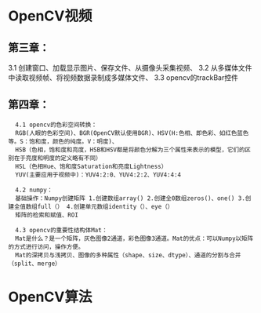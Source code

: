 # OpenCV视频

## 第三章：
   3.1 创建窗口、加载显示图片、保存文件、从摄像头采集视频、
   3.2 从多媒体文件中读取视频帧、将视频数据录制成多媒体文件、
   3.3 opencv的trackBar控件
      
## 第四章：
      4.1 opencv的色彩空间转换：
      RGB(人眼的色彩空间)、BGR(OpenCV默认使用BGR)、HSV(H:色相、即色彩、如红色蓝色等。S：饱和度，颜色的纯度。V：明度)、
      HSB（色相，饱和度和亮度，HSB和HSV都是将颜色分解为三个属性来表示的模型，它们的区别在于亮度和明度的定义略有不同）
      HSL（色相Hue、饱和度Saturation和亮度Lightness）
      YUV(主要应用于视频中)：YUV4:2:0、YUV4:2:2、YUV4:4:4
      
      4.2 numpy：
      基础操作：Numpy创建矩阵 1.创建数组array() 2.创建全0数组zeros()、one() 3.创建全值数组full（） 4.创建单元数组identity（）、eye（）
      矩阵的检索和赋值、ROI
      
      4.3 opencv的重要性结构体Mat：
      Mat是什么？是一个矩阵，灰色图像2通道，彩色图像3通道。Mat的优点：可以Numpy以矩阵的方式进行访问，操作方便。
      Mat的深拷贝与浅拷贝、图像的多种属性（shape、size、dtype）、通道的分割与合并（split、merge）
      
      
      
# OpenCV算法

